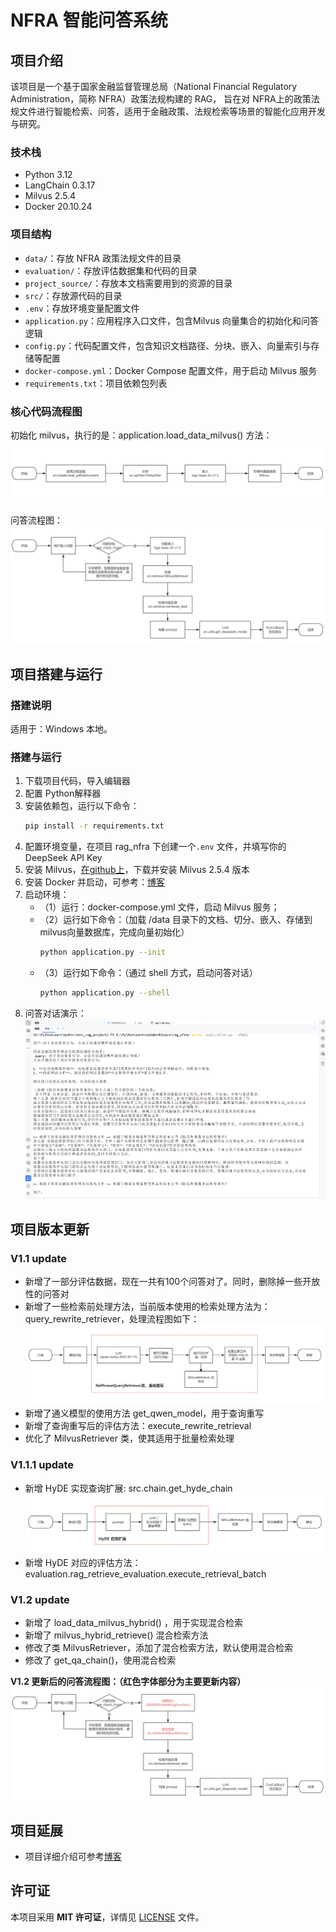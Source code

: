 # NFRA 智能问答系统
## 项目介绍
该项目是一个基于国家金融监督管理总局（National Financial Regulatory Administration，简称 NFRA）政策法规构建的 RAG， 
旨在对 NFRA上的政策法规文件进行智能检索、问答，适用于金融政策、法规检索等场景的智能化应用开发与研究。
### 技术栈
- Python 3.12
- LangChain 0.3.17
- Milvus 2.5.4
- Docker 20.10.24
### 项目结构
- `data/`：存放 NFRA 政策法规文件的目录
- `evaluation/`：存放评估数据集和代码的目录
- `project_source/`：存放本文档需要用到的资源的目录
- `src/`：存放源代码的目录
- `.env`：存放环境变量配置文件
- `application.py`：应用程序入口文件，包含Milvus 向量集合的初始化和问答逻辑
- `config.py`：代码配置文件，包含知识文档路径、分块、嵌入、向量索引与存储等配置
- `docker-compose.yml`：Docker Compose 配置文件，用于启动 Milvus 服务
- `requirements.txt`：项目依赖包列表

### 核心代码流程图
初始化 milvus，执行的是：application.load_data_milvus() 方法：
![core_flow](/project_source/initMilvus.png)

问答流程图：
![core_flow](/project_source/qaFlow.png)

## 项目搭建与运行
### 搭建说明
适用于：Windows 本地。
### 搭建与运行
1. 下载项目代码，导入编辑器
2. 配置 Python解释器
3. 安装依赖包，运行以下命令：
    ```bash
    pip install -r requirements.txt
    ```
4. 配置环境变量，在项目 rag_nfra 下创建一个`.env` 文件，并填写你的 DeepSeek API Key
5. 安装 Milvus，[在github上](https://github.com/milvus-io/milvus/releases/tag/v2.5.4)，下载并安装 Milvus 2.5.4 版本
6. 安装 Docker 并启动，可参考：[博客](https://blog.csdn.net/QQ1817117243/article/details/139879440?ops_request_misc=%257B%2522request%255Fid%2522%253A%252239eda5b68df6b07564b68f3511c0444a%2522%252C%2522scm%2522%253A%252220140713.130102334..%2522%257D&request_id=39eda5b68df6b07564b68f3511c0444a&biz_id=0&utm_medium=distribute.pc_search_result.none-task-blog-2~all~top_positive~default-1-139879440-null-null.142^v102^pc_search_result_base5&utm_term=docker%20windows%E5%AE%89%E8%A3%85&spm=1018.2226.3001.4187)
7. 启动环境：
   - （1）运行：docker-compose.yml 文件，启动 Milvus 服务；
   - （2）运行如下命令：（加载 /data 目录下的文档、切分、嵌入、存储到 milvus向量数据库，完成向量初始化）
        ```bash
        python application.py --init
        ```
   - （3）运行如下命令：（通过 shell 方式，启动问答对话）
        ```bash
        python application.py --shell
        ```
8. 问答对话演示：
![core_flow](/project_source/run_result.png)


## 项目版本更新
### V1.1 update
- 新增了一部分评估数据，现在一共有100个问答对了。同时，删除掉一些开放性的问答对
- 新增了一些检索前处理方法，当前版本使用的检索处理方法为：query_rewrite_retriever，处理流程图如下：
![core_flow](/project_source/RePhraseQueryRetriever_deal.png)
- 新增了通义模型的使用方法 get_qwen_model，用于查询重写
- 新增了查询重写后的评估方法：execute_rewrite_retrieval
- 优化了 MilvusRetriever 类，使其适用于批量检索处理

### V1.1.1 update
- 新增 HyDE 实现查询扩展: src.chain.get_hyde_chain
![core_flow](/project_source/hyde_way.png)
- 新增 HyDE 对应的评估方法：evaluation.rag_retrieve_evaluation.execute_retrieval_batch

### V1.2 update
- 新增了 load_data_milvus_hybrid() ，用于实现混合检索
- 新增了 milvus_hybrid_retrieve() 混合检索方法
- 修改了类 MilvusRetriever，添加了混合检索方法，默认使用混合检索
- 修改了 get_qa_chain()，使用混合检索

**V1.2 更新后的问答流程图：（红色字体部分为主要更新内容）**
![core_flow](/project_source/qa_V1_2.png)

## 项目延展
- 项目详细介绍可参考[博客](https://blog.csdn.net/quf2zy/article/details/149504959?spm=1011.2415.3001.5331)

## 许可证
   本项目采用 **MIT 许可证**，详情见 [LICENSE](LICENSE) 文件。